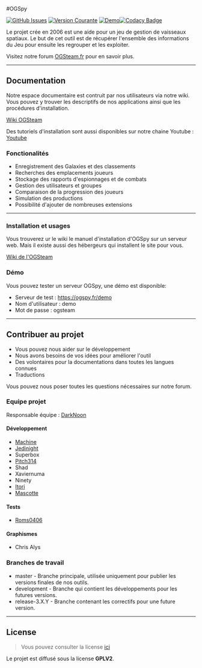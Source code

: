 #OGSpy

[![GitHub Issues](https://img.shields.io/github/issues/OGSTeam/ogspy.svg)](https://github.com/OGSTeam/ogspy/issues) [![Version Courante](https://img.shields.io/badge/version-3.3.7-green.svg)](https://github.com/OGSTeam/ogspy) [![Demo](https://img.shields.io/badge/demo-online-green.svg)](http://ogspy.fr/demo)[![Codacy Badge](https://api.codacy.com/project/badge/Grade/e15bf326567d45c3aea25192f46aa596)](https://www.codacy.com/app/OGSteam/ogspy?utm_source=github.com&amp;utm_medium=referral&amp;utm_content=OGSteam/ogspy&amp;utm_campaign=Badge_Grade)

Le projet crée en 2006 est une aide pour un jeu de gestion de vaisseaux spatiaux.
Le but de cet outil est de récupérer l'ensemble des informations du Jeu pour ensuite les regrouper et les exploiter.

Visitez notre forum [OGSteam.fr](https://forum.ogsteam.eu) pour en savoir plus.

---

## Documentation

Notre espace documentaire est contruit par nos utilisateurs via notre wiki. Vous pouvez y trouver les descriptifs de nos applications ainsi que les procédures d'installation.

[Wiki OGSteam](https://wiki.ogsteam.eu)

Des tutoriels d'installation sont aussi disponibles sur notre chaine Youtube : [Youtube](https://www.youtube.com/playlist?list=PLF1RvCcSTS6M28sPpadlerKcuwhhTBtrQ)

### Fonctionalités
-  Enregistrement des Galaxies et des classements
-  Recherches des emplacements joueurs
-  Stockage des rapports d'espionnages et de combats
-  Gestion des utilisateurs et groupes
-  Comparaison de la progression des joueurs
-  Simulation des productions
-  Possibilité d'ajouter de nombreuses extensions

---

### Installation et usages
Vous trouverez ur le wiki le manuel d'installation d'OGSpy sur un serveur web. Mais il existe aussi des hébergeurs qui installent le site pour vous.

[Wiki de l'OGSteam](https://wiki.ogsteam.eu/doku.php)

### Démo
Vous pouvez tester un serveur OGSpy, une démo est disponible:

-  Serveur de test : https://ogspy.fr/demo
-  Nom d'utilisateur : demo
-  Mot de passe : ogsteam

---

## Contribuer au projet

-  Vous pouvez nous aider sur le développement
-  Nous avons besoins de vos idées pour améliorer l'outil
-  Des volontaires pour la documentations dans toutes les langues connues
-  Traductions

Vous pouvez nous poser toutes les questions nécessaires sur notre forum.

### Equipe projet

Responsable équipe : [DarkNoon](https://github.com/darknoon29)

#### Développement

-  [Machine](https://github.com/machine62)
-  [Jedinight](https://github.com/jedi-night)
-  Superbox 
-  [Pitch314](https://github.com/pitch314)
-  Shad
-  Xaviernuma
-  Ninety
-  [Itori](https://github.com/Itori)
-  [Mascotte](https://github.com/mascotte88)

#### Tests

-  [Roms0406](https://github.com/Roms0406)

#### Graphismes

-  Chris Alys 

### Branches de travail

-  master - Branche principale, utilisée uniquement pour publier les versions finales de nos outils.
-  development - Branche qui contient les développements pour les futures versions.
-  release-3.X.Y - Branche contenant les correctifs pour une future version.

---
## License
>Vous pouvez consulter la license [ici](https://github.com/OGSTeam/ogspy/blob/master/LICENSE)

Le projet est diffusé sous la license **GPLV2**.

